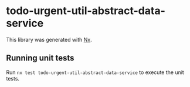 # todo-urgent-util-abstract-data-service

This library was generated with [Nx](https://nx.dev).

## Running unit tests

Run `nx test todo-urgent-util-abstract-data-service` to execute the unit tests.
